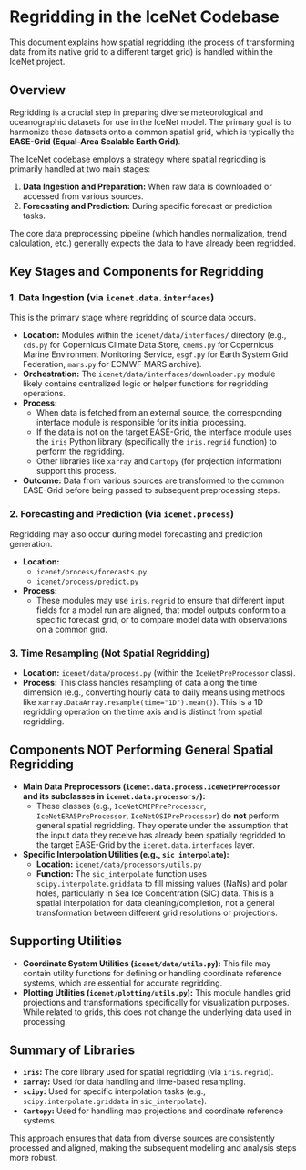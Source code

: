 # Regridding in the IceNet Codebase

This document explains how spatial regridding (the process of transforming data from its native grid to a different target grid) is handled within the IceNet project.

## Overview

Regridding is a crucial step in preparing diverse meteorological and oceanographic datasets for use in the IceNet model. The primary goal is to harmonize these datasets onto a common spatial grid, which is typically the **EASE-Grid (Equal-Area Scalable Earth Grid)**.

The IceNet codebase employs a strategy where spatial regridding is primarily handled at two main stages:

1.  **Data Ingestion and Preparation:** When raw data is downloaded or accessed from various sources.
2.  **Forecasting and Prediction:** During specific forecast or prediction tasks.

The core data preprocessing pipeline (which handles normalization, trend calculation, etc.) generally expects the data to have already been regridded.

## Key Stages and Components for Regridding

### 1. Data Ingestion (via `icenet.data.interfaces`)

This is the primary stage where regridding of source data occurs.

*   **Location:** Modules within the `icenet/data/interfaces/` directory (e.g., `cds.py` for Copernicus Climate Data Store, `cmems.py` for Copernicus Marine Environment Monitoring Service, `esgf.py` for Earth System Grid Federation, `mars.py` for ECMWF MARS archive).
*   **Orchestration:** The `icenet/data/interfaces/downloader.py` module likely contains centralized logic or helper functions for regridding operations.
*   **Process:**
    *   When data is fetched from an external source, the corresponding interface module is responsible for its initial processing.
    *   If the data is not on the target EASE-Grid, the interface module uses the `iris` Python library (specifically the `iris.regrid` function) to perform the regridding.
    *   Other libraries like `xarray` and `Cartopy` (for projection information) support this process.
*   **Outcome:** Data from various sources are transformed to the common EASE-Grid before being passed to subsequent preprocessing steps.

### 2. Forecasting and Prediction (via `icenet.process`)

Regridding may also occur during model forecasting and prediction generation.

*   **Location:**
    *   `icenet/process/forecasts.py`
    *   `icenet/process/predict.py`
*   **Process:**
    *   These modules may use `iris.regrid` to ensure that different input fields for a model run are aligned, that model outputs conform to a specific forecast grid, or to compare model data with observations on a common grid.

### 3. Time Resampling (Not Spatial Regridding)

*   **Location:** `icenet/data/process.py` (within the `IceNetPreProcessor` class).
*   **Process:** This class handles resampling of data along the time dimension (e.g., converting hourly data to daily means using methods like `xarray.DataArray.resample(time="1D").mean()`). This is a 1D regridding operation on the time axis and is distinct from spatial regridding.

## Components NOT Performing General Spatial Regridding

*   **Main Data Preprocessors (`icenet.data.process.IceNetPreProcessor` and its subclasses in `icenet.data.processors/`):**
    *   These classes (e.g., `IceNetCMIPPreProcessor`, `IceNetERA5PreProcessor`, `IceNetOSIPreProcessor`) do **not** perform general spatial regridding. They operate under the assumption that the input data they receive has already been spatially regridded to the target EASE-Grid by the `icenet.data.interfaces` layer.
*   **Specific Interpolation Utilities (e.g., `sic_interpolate`):**
    *   **Location:** `icenet/data/processors/utils.py`
    *   **Function:** The `sic_interpolate` function uses `scipy.interpolate.griddata` to fill missing values (NaNs) and polar holes, particularly in Sea Ice Concentration (SIC) data. This is a spatial interpolation for data cleaning/completion, not a general transformation between different grid resolutions or projections.

## Supporting Utilities

*   **Coordinate System Utilities (`icenet/data/utils.py`):** This file may contain utility functions for defining or handling coordinate reference systems, which are essential for accurate regridding.
*   **Plotting Utilities (`icenet/plotting/utils.py`):** This module handles grid projections and transformations specifically for visualization purposes. While related to grids, this does not change the underlying data used in processing.

## Summary of Libraries

*   **`iris`:** The core library used for spatial regridding (via `iris.regrid`).
*   **`xarray`:** Used for data handling and time-based resampling.
*   **`scipy`:** Used for specific interpolation tasks (e.g., `scipy.interpolate.griddata` in `sic_interpolate`).
*   **`Cartopy`:** Used for handling map projections and coordinate reference systems.

This approach ensures that data from diverse sources are consistently processed and aligned, making the subsequent modeling and analysis steps more robust.
